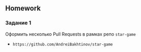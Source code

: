 ##  Homework

### Задание 1
Оформить несколько Pull Requests в рамках репо `star-game`
- `https://github.com/AndreiBakhtinov/star-game`